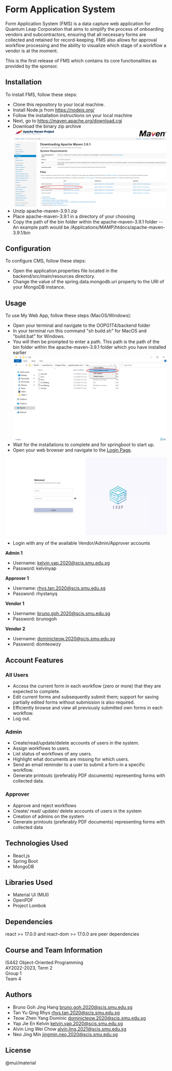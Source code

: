 # Form Application System #

Form Application System (FMS) is a data capture web application for Quantum Leap Corporation that aims to simplify the process of onboarding vendors and subcontractors, ensuring that all necessary forms are collected and retained for record-keeping. FMS also allows for approval workflow processing and the ability to visualize which stage of a workflow a vendor is at the moment.


This is the first release of FMS which contains its core functionalities as provided by the sponsor.

## Installation ##
To install FMS, follow these steps:
-   Clone this repository to your local machine.
-   Install Node.js from https://nodejs.org/
-   Follow the installation instructions on your local machine
-   Next, go to https://maven.apache.org/download.cgi
-   Download the binary zip archive
![Maven](images/maven.jpg)
-   Unzip apache-maven-3.9.1.zip
-   Place apache-maven-3.9.1 in a directory of your choosing
-   Copy the path of the bin folder within the apache-maven-3.9.1 folder
--  An example path would be /Applications/MAMP/htdocs/apache-maven-3.9.1/bin


## Configuration ##
To configure CMS, follow these steps:

- Open the application.properties file located in the backend/src/main/resources directory.
- Change the value of the spring.data.mongodb.uri property to the URI of your MongoDB instance.

## Usage ##
To use My Web App, follow these steps (MacOS/Windows):
- Open your terminal and navigate to the OOPG1T4/backend folder
- In your terminal run this command "sh build.sh" for MacOS and "build.bat" for Windows.
- You will then be prompted to enter a path. This path is the path of the bin folder within the apache-maven-3.9.1 folder which you have installed earlier
![File Location](images/filelocation.jpg)
- Wait for the installations to complete and for springboot to start up. 
- Open your web browser and navigate to the [Login Page](http://localhost:3000/react/login).

![Login screen](images/loginpage.JPG)
- Login with any of the available Vendor/Admin/Approver accounts

<b>Admin 1</b>
- Username: kelvin.yap.2020@scis.smu.edu.sg
- Password: kelvinyap

<b>Approver 1</b>
- Username: rhys.tan.2020@scis.smu.edu.sg
- Password: rhystanyq

<b>Vendor 1</b>
- Username: bruno.goh.2020@scis.smu.edu.sg
- Password: brunogoh

<b>Vendor 2</b>
- Username: dominicteow.2020@scis.smu.edu.sg
- Password: domteowzy

## Account Features ##

### All Users ###
- Access the current form in each workflow (zero or more) that they are expected to complete.
- Edit current forms and subsequently submit them; support for saving partially edited forms
  without submission is also required.
- Efficiently browse and view all previously submitted own forms in each workflow.
- Log out.

### Admin ###
- Create/read/update/delete accounts of users in the system.
- Assign workflows to users.
- List status of workflows of any users.
- Highlight what documents are missing for which users.
- Send an email reminder to a user to submit a form in a specific workflow.
- Generate printouts (preferably PDF documents) representing forms with collected data.

### Approver ###
- Approve and reject workflows
- Create/ read/ update/ delete accounts of users in the system
- Creation of admins on the system
- Generate printouts (preferably PDF documents) representing forms with collected data

## Technologies Used ##
- React.js
- Spring Boot
- MongoDB

## Libraries Used ##
- Material UI (MUI) 
- OpenPDF 
- Project Lombok

## Dependencies ## 
react >= 17.0.0 and react-dom >= 17.0.0 are peer dependencies

## Course and Team Information ##
IS442 Object-Oriented Programming<br>
AY2022-2023, Term 2<br>
Group 1<br>
Team 4

## Authors ##
* Bruno Goh Jing Hang bruno.goh.2020@scis.smu.edu.sg <br>
* Tan Yu Qing Rhys rhys.tan.2020@scis.smu.edu.sg<br>
* Teow Zhen Yang Dominic dominicteow.2020@scis.smu.edu.sg <br>
* Yap Jie En Kelvin kelvin.yap.2020@scis.smu.edu.sg <br>
* Alvin Ling Wei Chow alvin.ling.2021@scis.smu.edu.sg <br>
* Neo Jing Min jingmin.neo.2020@scis.smu.edu.sg

## License ## 
@mui/material
